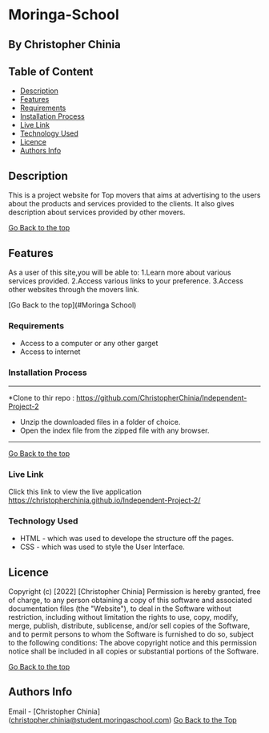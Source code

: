 # Moringa-School

## By Christopher Chinia


## Table of Content
- [Description](#description)
 - [Features](#features)
 - [Requirements](#requirements)
 - [Installation Process](#installation-Process)
 - [Live Link](#Live-Link)
 - [Technology  Used](#technology-Used)
 - [Licence](#licence)
 - [Authors Info](#Authors-Info)

 ## Description

This is a project website for Top movers that aims at advertising to the users about the products and services provided to the clients. It also gives description about services provided by other movers. 

[Go Back to the top](#Moringa-School)


## Features
As a user of this site,you will be able to:
1.Learn more about various services provided.
2.Access various links to your preference.
3.Access other websites through the movers link.

[Go Back to the top](#Moringa School)

### Requirements

 * Access to  a computer or any other garget
 * Access to internet

 ### Installation Process
 ****
 *Clone to thir repo : https://github.com/ChristopherChinia/Independent-Project-2
 * Unzip the downloaded files in a folder of choice.
* Open the index file from the zipped file with any browser.
 ****

  [Go Back to the top](#Moringa-School)
### Live Link

 Click this link to view the live application  https://christopherchinia.github.io/Independent-Project-2/

 ### Technology  Used
* HTML - which was used to develope the structure off the pages.
* CSS - which was used to style the User Interface.

## Licence

Copyright (c) [2022] [Christopher Chinia]
Permission is hereby granted, free of charge, to any person obtaining a copy
of this software and associated documentation files (the "Website"), to deal
in the Software without restriction, including without limitation the rights
to use, copy, modify, merge, publish, distribute, sublicense, and/or sell
copies of the Software, and to permit persons to whom the Software is
furnished to do so, subject to the following conditions:
The above copyright notice and this permission notice shall be included in all
copies or substantial portions of the Software.

[Go Back to the top](#moringa-school)

## Authors Info
Email - [Christopher Chinia]
(christopher.chinia@student.moringaschool.com)
[Go Back to the Top](#moringa-school)